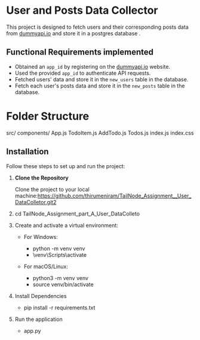 # User and Posts Data Collector

This project is designed to fetch users and their corresponding posts data from [dummyapi.io](https://dummyapi.io/) and store it in a postgres database . 

## Functional Requirements implemented

- Obtained an `app_id` by registering on the [dummyapi.io](https://dummyapi.io/) website.
- Used the provided `app_id` to authenticate API requests.
- Fetched users' data and store it in the `new_users` table in the database.
- Fetch each user's posts data and store it in the `new_posts` table in the database.

# Folder Structure

src/
   components/
      App.js
      TodoItem.js
      AddTodo.js
      Todos.js
   index.js
   index.css

## Installation

Follow these steps to set up and run the project:

1. **Clone the Repository**
   
    Clone the project to your local machine:https://github.com/thirumeniram/TailNode_Assignment__User_DataColletor.git2
  
2. cd TailNode_Assignment_part_A_User_DataColleto

3. Create and activate a virtual environment:
   - For Windows:
     - python -m venv venv
     - \venv\Scripts\activate
       
   - For macOS/Linux:
     - python3 -m venv venv
     - source venv/bin/activate
       
4. Install Dependencies
    - pip install -r requirements.txt
   
5. Run the application
    - app.py


